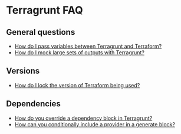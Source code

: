 # Terragrunt FAQ

## General questions

- [How do I pass variables between Terragrunt and Terraform?](https://github.com/gruntwork-io/knowledge-base/discussions/137)
- [How do I mock large sets of outputs with Terragrunt?](https://github.com/gruntwork-io/knowledge-base/discussions/109)

## Versions

- [How do I lock the version of Terraform being used?](https://github.com/gruntwork-io/knowledge-base/discussions/187)

## Dependencies

- [How do you override a dependency block in Terragrunt?](https://github.com/gruntwork-io/knowledge-base/discussions/172)
- [How can you conditionally include a provider in a generate block?](https://github.com/gruntwork-io/knowledge-base/discussions/205)


<!-- ##DOCS-SOURCER-START
{"sourcePlugin":"local-copier","hash":"98df4b23885f621d3307a6112f2c6c9b"}
##DOCS-SOURCER-END -->
